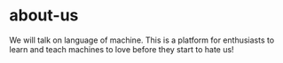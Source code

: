 # about-us
We will talk on language of machine. This is a platform for enthusiasts to learn and teach machines to love before they start to hate us!
